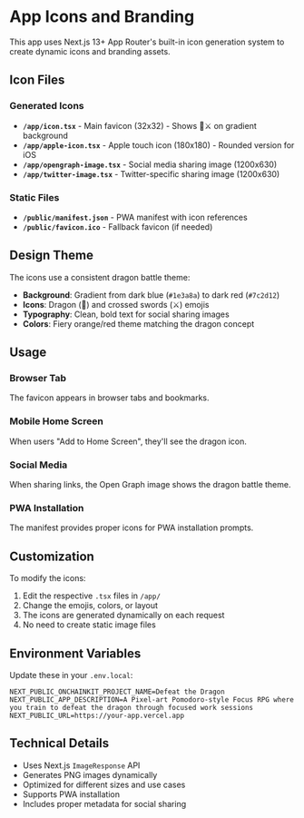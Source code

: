 # App Icons and Branding

This app uses Next.js 13+ App Router's built-in icon generation system to create dynamic icons and branding assets.

## Icon Files

### Generated Icons
- **`/app/icon.tsx`** - Main favicon (32x32) - Shows 🐉⚔️ on gradient background
- **`/app/apple-icon.tsx`** - Apple touch icon (180x180) - Rounded version for iOS
- **`/app/opengraph-image.tsx`** - Social media sharing image (1200x630)
- **`/app/twitter-image.tsx`** - Twitter-specific sharing image (1200x630)

### Static Files
- **`/public/manifest.json`** - PWA manifest with icon references
- **`/public/favicon.ico`** - Fallback favicon (if needed)

## Design Theme

The icons use a consistent dragon battle theme:
- **Background**: Gradient from dark blue (`#1e3a8a`) to dark red (`#7c2d12`)
- **Icons**: Dragon (🐉) and crossed swords (⚔️) emojis
- **Typography**: Clean, bold text for social sharing images
- **Colors**: Fiery orange/red theme matching the dragon concept

## Usage

### Browser Tab
The favicon appears in browser tabs and bookmarks.

### Mobile Home Screen
When users "Add to Home Screen", they'll see the dragon icon.

### Social Media
When sharing links, the Open Graph image shows the dragon battle theme.

### PWA Installation
The manifest provides proper icons for PWA installation prompts.

## Customization

To modify the icons:
1. Edit the respective `.tsx` files in `/app/`
2. Change the emojis, colors, or layout
3. The icons are generated dynamically on each request
4. No need to create static image files

## Environment Variables

Update these in your `.env.local`:
```env
NEXT_PUBLIC_ONCHAINKIT_PROJECT_NAME=Defeat the Dragon
NEXT_PUBLIC_APP_DESCRIPTION=A Pixel-art Pomodoro-style Focus RPG where you train to defeat the dragon through focused work sessions
NEXT_PUBLIC_URL=https://your-app.vercel.app
```

## Technical Details

- Uses Next.js `ImageResponse` API
- Generates PNG images dynamically
- Optimized for different sizes and use cases
- Supports PWA installation
- Includes proper metadata for social sharing
